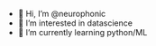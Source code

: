 - 👋 Hi, I’m @neurophonic
- 👀 I’m interested in datascience
- 🌱 I’m currently learning python/ML

<!---
neurophonic/neurophonic is a ✨ special ✨ repository because its `README.md` (this file) appears on your GitHub profile.
You can click the Preview link to take a look at your changes.
--->
